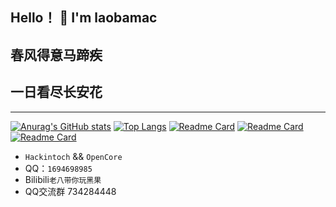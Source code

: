 ## Hello！ 👋 I'm laobamac
## 春风得意马蹄疾
## 一日看尽长安花
---
[![Anurag's GitHub stats](https://github-readme-stats.vercel.app/api?username=laobamac&show_icons=true&theme=radical)](https://github.com/laobamac)
[![Top Langs](https://github-readme-stats.vercel.app/api/top-langs/?username=laobamac)](https://github.com/laobamac/)
[![Readme Card](https://github-readme-stats.vercel.app/api/pin/?username=laobamac&repo=Hackintosh-i7-8700K-ASUS-PRIME-Z370-A-Z370-F)](https://github.com/laobamac/Hackintosh-i7-8700K-ASUS-PRIME-Z370-A-Z370-F)
[![Readme Card](https://github-readme-stats.vercel.app/api/pin/?username=laobamac&repo=PVE-OpenCore)](https://github.com/laobamac/PVE-OpenCore)
[![Readme Card](https://github-readme-stats.vercel.app/api/pin/?username=laobamac&repo=OCLP-Mod)](https://github.com/laobamac/OCLP-Mod)

-  `Hackintoch` && `OpenCore` 
- QQ：`1694698985`
- Bilibili`老八带你玩黑果`
- QQ交流群 734284448
